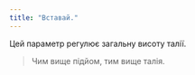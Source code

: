 ```yaml
---
title: "Вставай."
---
```


Цей параметр регулює загальну висоту талії.

> Чим вище підйом, тим вище талія.




